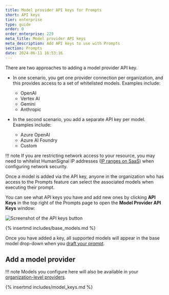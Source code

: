 ```yaml
---
title: Model provider API keys for Prompts
short: API keys
tier: enterprise
type: guide
order: 0
order_enterprise: 229
meta_title: Model provider API keys
meta_description: Add API keys to use with Prompts
section: Prompts
date: 2024-06-11 16:53:16
---
```


There are two approaches to adding a model provider API key. 

* In one scenario, you get one provider connection per organization, and this provides access to a set of whitelisted models. Examples include:

    * OpenAI
    * Vertex AI
    * Gemini
    * Anthropic

* In the second scenario, you add a separate API key per model. Examples include:

    * Azure OpenAI
    * Azure AI Foundry
    * Custom

!!! note
        If you are restricting network access to your resource, you may need to whitelist HumanSignal IP addresses ([IP ranges on SaaS](saas#Outbound-Connections-IP-Addresses)) when configuring network security.


Once a model is added via the API key, anyone in the organization who has access to the Prompts feature can select the associated models when executing their prompt. 

You can see what API keys you have and add new ones by clicking **API Keys** in the top right of the Prompts page to open the **Model Provider API Keys** window:

![Screenshot of the API keys button](/images/prompts/model_keys.png)

{% insertmd includes/base_models.md %} 

Once you have added a key, all supported models will appear in the base model drop-down when you [draft your prompt](prompts_draft).

## Add a model provider

!!! note
    Models you configure here will also be available in your [organization-level providers](model_providers). 

{% insertmd includes/model_keys.md %}
